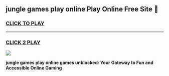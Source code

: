 
## jungle games play online Play Online Free Site 👋
<h3>
<a href="https://download.freeplayer.one?title=jungle_games_play_online&ref=21F">CLICK TO PLAY</a></h3>
<hr>

<h3>
<a href="https://download.freeplayer.one?title=jungle_games_play_online&ref=21F">CLICK 2 PLAY</a>
  
</h3>

<a href="https://download.freeplayer.one?title=jungle_games_play_online&ref=21F"><img src="https://cdnb.artstation.com/p/assets/images/images/032/539/853/original/anto-thomas-button-gif.gif"></a>


**jungle games play online games unblocked: Your Gateway to Fun and Accessible Online Gaming**
